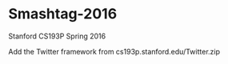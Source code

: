 # Smashtag-2016
Stanford CS193P Spring 2016

Add the Twitter framework from cs193p.stanford.edu/Twitter.zip
